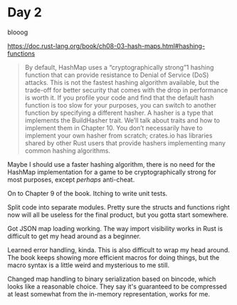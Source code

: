# Day 2

blooog

https://doc.rust-lang.org/book/ch08-03-hash-maps.html#hashing-functions

> By default, HashMap uses a “cryptographically strong”1 hashing function that can provide resistance to Denial of Service (DoS) attacks. This is not the fastest hashing algorithm available, but the trade-off for better security that comes with the drop in performance is worth it. If you profile your code and find that the default hash function is too slow for your purposes, you can switch to another function by specifying a different hasher. A hasher is a type that implements the BuildHasher trait. We’ll talk about traits and how to implement them in Chapter 10. You don’t necessarily have to implement your own hasher from scratch; crates.io has libraries shared by other Rust users that provide hashers implementing many common hashing algorithms.

Maybe I should use a faster hashing algorithm, there is no need for the HashMap implementation for a game to be cryptographically strong for most purposes, except _perhaps_ anti-cheat.

On to Chapter 9 of the book. Itching to write unit tests.

Split code into separate modules. Pretty sure the structs and functions right now will all be useless for the final product,
but you gotta start somewhere.

Got JSON map loading working. The way import visibility works in Rust is difficult to get my head around as a beginner.

Learned error handling, kinda. This is also difficult to wrap my head around. The book keeps showing more efficient macros for doing things, but the macro syntax is a little weird and mysterious to me still.

Changed map handling to binary serialization based on bincode, which looks like a reasonable choice. They say it's guaranteed to be compressed at least somewhat from the in-memory representation, works for me.
